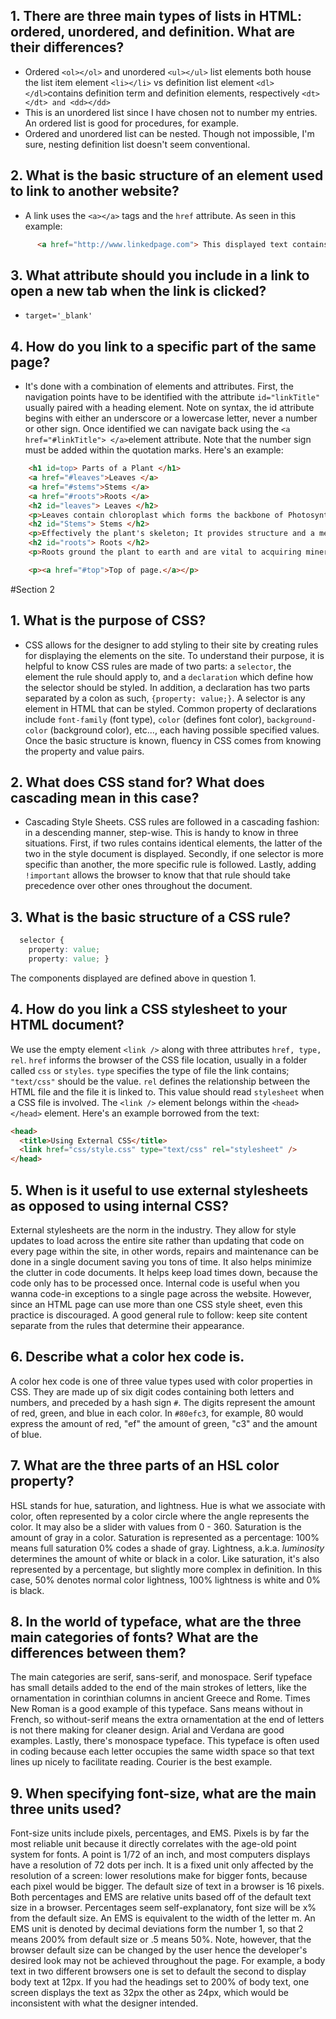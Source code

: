 ## 1. There are three main types of lists in HTML: ordered, unordered, and definition. What are their differences?
* Ordered `<ol></ol>` and unordered `<ul></ul>` list elements both house the list item element `<li></li>` vs definition list element `<dl></dl>`contains definition term and definition elements, respectively `<dt></dt> and <dd></dd>`
* This is an unordered list since I have chosen not to number my entries. An ordered list is good for procedures, for example.
* Ordered and unordered list can be nested. Though not impossible, I'm sure, nesting definition list doesn't seem conventional.

## 2. What is the basic structure of an element used to link to another website?
* A link uses the `<a></a>` tags and the `href` attribute. As seen in this example:

```HTML
      <a href="http://www.linkedpage.com"> This displayed text contains the link </a>
```

## 3. What attribute should you include in a link to open a new tab when the link is clicked?
* ` target='_blank' `

## 4. How do you link to a specific part of the same page?
* It's done with a combination of elements and attributes. First, the navigation points have to be identified with the attribute ` id="linkTitle" ` usually paired with a heading element. Note on syntax, the id attribute begins with either an underscore or a lowercase letter, never a number or other sign.
    Once identified we can navigate back using the ` <a href="#linkTitle"> </a> `element attribute. Note that the number sign must be added within the quotation marks. Here's an example:

```HTML
    <h1 id=top> Parts of a Plant </h1>
    <a href="#leaves">Leaves </a>
    <a href="#stems">Stems </a>
    <a href="#roots">Roots </a>
    <h2 id="leaves"> Leaves </h2>
    <p>Leaves contain chloroplast which forms the backbone of Photosynthesis, the process by which plants create their own food. </p>
    <h2 id="Stems"> Stems </h2>
    <p>Effectively the plant's skeleton; It provides structure and a means of transporting nutrients and food between the leaves and roots. </p>
    <h2 id="roots"> Roots </h2>
    <p>Roots ground the plant to earth and are vital to acquiring minerals and other nutrients for the plant.</p>

    <p><a href="#top">Top of page.</a></p>

```
#Section 2

## 1. What is the purpose of CSS?
* CSS allows for the designer to add styling to their site by creating rules for displaying the elements on the site. To understand their purpose, it is helpful to know CSS rules are made of two parts: a `selector`, the element the rule should apply to, and a `declaration` which define how the selector should be styled. In addition, a declaration has two parts separated by a colon as such,  `{property: value;}`. A selector is any element in HTML that can be styled. Common property of declarations include `font-family` (font type), `color` (defines font color), `background-color` (background color), etc..., each having possible specified values. Once the basic structure is known, fluency in CSS comes from knowing the property and value pairs.

## 2. What does CSS stand for? What does cascading mean in this case?
* Cascading Style Sheets. CSS rules are followed in a cascading fashion: in a descending manner, step-wise. This is handy to know in three situations. First, if two rules contains identical elements, the latter of the two in the style document is displayed. Secondly, if one selector is more specific than another, the more specific rule is followed. Lastly, adding `!important` allows the browser to know that that rule should take precedence over other ones throughout the document.

## 3. What is the basic structure of a CSS rule?

```CSS
  selector {
    property: value;
    property: value; }
```
  The components displayed are defined above in question 1.

## 4. How do you link a CSS stylesheet to your HTML document?

  We use the empty element `<link />` along with three attributes `href, type, rel`. `href` informs the browser of the CSS file location, usually in a folder called `css` or `styles`. `type` specifies the type of file the link contains; `"text/css"` should be the value. `rel` defines the relationship between the HTML file and the file it is linked to. This value should read `stylesheet` when a CSS file is involved. The `<link />` element belongs within the `<head></head>` element. Here's an example borrowed from the text:

```HTML
<head>
  <title>Using External CSS</title>
  <link href="css/style.css" type="text/css" rel="stylesheet" />
</head>
```

## 5. When is it useful to use external stylesheets as opposed to using internal CSS?

  External stylesheets are the norm in the industry. They allow for style updates to load across the entire site rather than updating that code on every page within the site, in other words, repairs and maintenance can be done in a single document saving you tons of time. It also helps minimize the clutter in code documents. It helps keep load times down, because the code only has to be processed once. Internal code is useful when you wanna code-in exceptions to a single page across the website. However, since an HTML page can use more than one CSS style sheet, even this practice is discouraged. A good general rule to follow: keep site content separate from the rules that determine their appearance.

## 6. Describe what a color hex code is.

  A color hex code is one of three value types used with color properties in CSS. They are made up of six digit codes containing both letters and numbers, and preceded by a hash sign `#`. The digits represent the amount of red, green, and blue in each color. In `#80efc3`, for example, 80 would express the amount of red, "ef" the amount of green, "c3" and the amount of blue.

## 7. What are the three parts of an HSL color property?

  HSL stands for hue, saturation, and lightness. Hue is what we associate with color, often represented by a color circle where the angle represents the color. It may also be a slider with values from 0 - 360. Saturation is the amount of gray in a color. Saturation is represented as a percentage: 100% means full saturation 0% codes a shade of gray. Lightness, a.k.a. *luminosity* determines the amount of white or black in a color. Like saturation, it's also represented by a percentage, but slightly more complex in definition. In this case, 50% denotes normal color lightness, 100% lightness is white and 0% is black.     

## 8. In the world of typeface, what are the three main categories of fonts? What are the differences between them?

  The main categories are serif, sans-serif, and monospace. Serif typeface has small details added to the end of the main strokes of letters, like the ornamentation in corinthian columns in ancient Greece and Rome. Times New Roman is a good example of this typeface. Sans means without in French, so without-serif means the extra ornamentation at the end of letters is not there making for cleaner design. Arial and Verdana are good examples. Lastly, there's monospace typeface. This typeface is often used in coding because each letter occupies the same width space so that text lines up nicely to facilitate reading. Courier is the best example.    

## 9. When specifying font-size, what are the main three units used?

  Font-size units include pixels, percentages, and EMS. Pixels is by far the most reliable unit because it directly correlates with the age-old point system for fonts. A point is 1/72 of an inch, and most computers displays have a resolution of 72 dots per inch. It is a fixed unit only affected by the resolution of a screen: lower resolutions make for bigger fonts, because each pixel would be bigger. The default size of text in a browser is 16 pixels. Both percentages and EMS are relative units based off of the default text size in a browser. Percentages seem self-explanatory, font size will be x% from the default size. An EMS is equivalent to the width of the letter m. An EMS unit is denoted by decimal deviations form the number 1, so that 2 means 200% from default size or .5 means 50%. Note, however, that the browser default size can be changed by the user hence the developer's desired look may not be achieved throughout the page. For example, a body text in two different browsers one is set to default the second to display body text at 12px. If you had the headings set to 200% of body text, one screen displays the text as 32px the other as 24px, which would be inconsistent with what the designer intended.     
